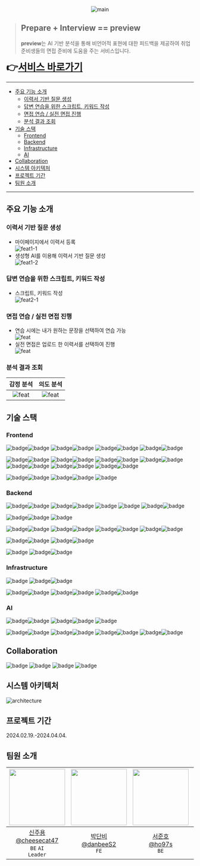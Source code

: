 <div align="center">
    <img src="./exec/img/main.webp" alt="main" />
</div>

> ## **Pre**pare + Inter**view** == **preview**
>
> **preview**는 AI 기반 분석을 통해 비언어적 표현에 대한 피드백을 제공하여 취업 준비생들의 면접 준비에 도움을 주는 서비스입니다.

<span style="font-size: 1.625rem; font-weight: bold;">👉<a href="https://j10d102.p.ssafy.io">서비스 바로가기</a>

---

- [주요 기능 소개](#주요-기능-소개)
  - [이력서 기반 질문 생성](#이력서-기반-질문-생성)
  - [답변 연습을 위한 스크립트, 키워드 작성](#답변-연습을-위한-스크립트-키워드-작성)
  - [면접 연습 / 실전 면접 진행](#면접-연습--실전-면접-진행)
  - [분석 결과 조회](#분석-결과-조회)
- [기술 스택](#기술-스택)
  - [Frontend](#frontend)
  - [Backend](#backend)
  - [Infrastructure](#infrastructure)
  - [AI](#ai)
- [Collaboration](#collaboration)
- [시스템 아키텍처](#시스템-아키텍처)
- [프로젝트 기간](#프로젝트-기간)
- [팀원 소개](#팀원-소개)

---

## 주요 기능 소개

### 이력서 기반 질문 생성

- 마이페이지에서 이력서 등록  
  ![feat1-1](./exec/img/feat1-1.webp)
- 생성형 AI를 이용해 이력서 기반 질문 생성  
  ![feat1-2](./exec/img/feat1-2.webp)

### 답변 연습을 위한 스크립트, 키워드 작성

- 스크립트, 키워드 작성  
  ![feat2-1](./exec/img/feat2-1.webp)

### 면접 연습 / 실전 면접 진행

- 연습 시에는 내가 원하는 문장을 선택하여 연습 가능  
  ![feat](./exec/img/feat3-1.webp)
- 실전 면접은 업로드 한 이력서를 선택하여 진행  
  ![feat](./exec/img/feat3-2.webp)

### 분석 결과 조회

|감정 분석|의도 분석|
|:---:|:---:|
|![feat](./exec/img/feat4-1.webp)|![feat](./exec/img/feat4-2.webp)|

## 기술 스택

### Frontend

![badge](https://img.shields.io/badge/react-20232a.svg?style=for-the-badge&logo=react&logoColor=61DAFB)![badge](https://img.shields.io/badge/18.2.0-515151?style=for-the-badge)
![badge](https://img.shields.io/badge/vite-646CFF.svg?style=for-the-badge&logo=vite&logoColor=white)![badge](https://img.shields.io/badge/5.1.4-515151?style=for-the-badge)
![badge](https://img.shields.io/badge/node.js-6DA55F?style=for-the-badge&logo=node.js&logoColor=white)![badge](https://img.shields.io/badge/20.11.0-515151?style=for-the-badge)
![badge](https://img.shields.io/badge/typescript-007ACC.svg?style=for-the-badge&logo=typescript&logoColor=white)![badge](https://img.shields.io/badge/5.2.2-515151?style=for-the-badge)

![badge](https://img.shields.io/badge/-React%20Query-FF4154?style=for-the-badge&logo=reactquery&logoColor=white)![badge](https://img.shields.io/badge/5.24.7-515151?style=for-the-badge)
![badge](https://img.shields.io/badge/react%20zustand-20232a.svg?style=for-the-badge&logo=react&logoColor=61DAFB)![badge](https://img.shields.io/badge/4.5.2-515151?style=for-the-badge)
![badge](https://img.shields.io/badge/react%20router-CA4245.svg?style=for-the-badge&logo=react%20router&logoColor=white)![badge](https://img.shields.io/badge/6.22.2-515151?style=for-the-badge)
![badge](https://img.shields.io/badge/axios-5A29E4.svg?style=for-the-badge&logo=axios&logoColor=white)![badge](https://img.shields.io/badge/1.6.7-515151?style=for-the-badge)
![badge](https://img.shields.io/badge/tailwindcss-06B6D4.svg?style=for-the-badge&logo=tailwindcss&logoColor=white)![badge](https://img.shields.io/badge/3.4.1-515151?style=for-the-badge)
![badge](https://img.shields.io/badge/mock%20service%20worker-FF6A33.svg?style=for-the-badge&logo=mockserviceworker&logoColor=white)![badge](https://img.shields.io/badge/2.2.2-515151?style=for-the-badge)
![badge](https://img.shields.io/badge/storybook-FF4785.svg?style=for-the-badge&logo=storybook&logoColor=white)![badge](https://img.shields.io/badge/8.0.0-515151?style=for-the-badge)

![badge](https://img.shields.io/badge/eslint-4b32c3.svg?style=for-the-badge&logo=eslint&logoColor=white)![badge](https://img.shields.io/badge/8.57.0-515151?style=for-the-badge)
![badge](https://img.shields.io/badge/prettier-f7b93e.svg?style=for-the-badge&logo=prettier&logoColor=white)![badge](https://img.shields.io/badge/3.2.5-515151?style=for-the-badge)
![badge](https://img.shields.io/badge/figma-f24e1e.svg?style=for-the-badge&logo=figma&logoColor=white)

### Backend

![badge](https://img.shields.io/badge/java-ED8B00.svg?style=for-the-badge&logo=openjdk&logoColor=white)![badge](https://img.shields.io/badge/21-515151?style=for-the-badge)
![badge](https://img.shields.io/badge/spring%20boot-6DB33F.svg?style=for-the-badge&logo=spring&logoColor=white)![badge](https://img.shields.io/badge/3.2.3-515151?style=for-the-badge)
![badge](https://img.shields.io/badge/spring%20secutiry-6DB33F.svg?style=for-the-badge&logo=spring&logoColor=white)
![badge](https://img.shields.io/badge/Spring%20Data%20JPA-6DB33F.svg?style=for-the-badge&logo=spring&logoColor=white)
![badge](https://img.shields.io/badge/Gradle-02303A.svg?style=for-the-badge&logo=Gradle&logoColor=white)![badge](https://img.shields.io/badge/8.6-515151?style=for-the-badge)

![badge](https://img.shields.io/badge/hibernate-59666c.svg?style=for-the-badge&logo=hibernate&logoColor=white)![badge](https://img.shields.io/badge/6.4.4-515151?style=for-the-badge)
![badge](https://img.shields.io/badge/json%20web%20tokens-000000.svg?style=for-the-badge&logo=jsonwebtokens&logoColor=white)

![badge](https://img.shields.io/badge/python-3776AB.svg?style=for-the-badge&logo=python&logoColor=white)![badge](https://img.shields.io/badge/3.11-515151?style=for-the-badge)
![badge](https://img.shields.io/badge/fastapi-00968b.svg?style=for-the-badge&logo=fastapi&logoColor=white)![badge](https://img.shields.io/badge/0.110.0-515151?style=for-the-badge)
![badge](https://img.shields.io/badge/poetry-60a5fa.svg?style=for-the-badge&logo=poetry&logoColor=white)![badge](https://img.shields.io/badge/1.8.2-515151?style=for-the-badge)
![badge](https://img.shields.io/badge/pydantic-e92063.svg?style=for-the-badge&logo=pydantic&logoColor=white)![badge](https://img.shields.io/badge/2.6.3-515151?style=for-the-badge)

![badge](https://img.shields.io/badge/mariadb-003545.svg?style=for-the-badge&logo=mariadb&logoColor=white)![badge](https://img.shields.io/badge/8.0.36-515151?style=for-the-badge)
![badge](https://img.shields.io/badge/redis-DD0031.svg?style=for-the-badge&logo=redis&logoColor=white)![badge](https://img.shields.io/badge/5.0.7-515151?style=for-the-badge)

![badge](https://img.shields.io/badge/swagger-85ea2d.svg?style=for-the-badge&logo=swagger&logoColor=white)
![badge](https://img.shields.io/badge/openapi-6ba539.svg?style=for-the-badge&logo=openapiinitiative&logoColor=white)![badge](https://img.shields.io/badge/3.1.0-515151?style=for-the-badge)

### Infrastructure

![badge](https://img.shields.io/badge/amazon%20ec2-FF9900?style=for-the-badge&logo=docker&logoColor=white)
![badge](https://img.shields.io/badge/Ubuntu-E95420?style=for-the-badge&logo=ubuntu&logoColor=white)![badge](https://img.shields.io/badge/20.04%20LTS-515151?style=for-the-badge)

![badge](https://img.shields.io/badge/docker-E95420?style=for-the-badge&logo=docker&logoColor=white)![badge](https://img.shields.io/badge/20.04%20LTS-515151?style=for-the-badge)
![badge](https://img.shields.io/badge/nginx-009639?style=for-the-badge&logo=nginx&logoColor=white)![badge](https://img.shields.io/badge/20.04%20LTS-515151?style=for-the-badge)
![badge](https://img.shields.io/badge/jenkins-d24939?style=for-the-badge&logo=jenkins&logoColor=white)![badge](https://img.shields.io/badge/2.449-515151?style=for-the-badge)

### AI

![badge](https://img.shields.io/badge/pytorch-ee4c2c.svg?style=for-the-badge&logo=pytorch&logoColor=white)![badge](https://img.shields.io/badge/3.11-515151?style=for-the-badge)
![badge](https://img.shields.io/badge/cuda-76b900.svg?style=for-the-badge&logo=nvidia&logoColor=white)![badge](https://img.shields.io/badge/12.4-515151?style=for-the-badge)
![badge](https://img.shields.io/badge/openai-412991?style=for-the-badge&logo=openai&logoColor=white)

![badge](https://img.shields.io/badge/opencv-5c3ee8.svg?style=for-the-badge&logo=opencv&logoColor=white)![badge](https://img.shields.io/badge/4.9.0.80-515151?style=for-the-badge)
![badge](https://img.shields.io/badge/numpy-013243.svg?style=for-the-badge&logo=numpy&logoColor=white)![badge](https://img.shields.io/badge/1.26.4-515151?style=for-the-badge)
![badge](https://img.shields.io/badge/pandas-150458.svg?style=for-the-badge&logo=pandas&logoColor=white)![badge](https://img.shields.io/badge/2.2.1-515151?style=for-the-badge)
![badge](https://img.shields.io/badge/jupyter-f37626.svg?style=for-the-badge&logo=jupyter&logoColor=white)![badge](https://img.shields.io/badge/1.0.0-515151?style=for-the-badge)

## Collaboration

![badge](https://img.shields.io/badge/gitlab-fc6d26?style=for-the-badge&logo=gitlab&logoColor=white)
![badge](https://img.shields.io/badge/jira-0052cc?style=for-the-badge&logo=jira&logoColor=white)
![badge](https://img.shields.io/badge/notion-000000?style=for-the-badge&logo=notion&logoColor=white)
![badge](https://img.shields.io/badge/mattermost-0058cc?style=for-the-badge&logo=mattermost&logoColor=white)

## 시스템 아키텍처

![architecture](./exec/img/preview-system%20architecture.png)

## 프로젝트 기간

2024.02.19.-2024.04.04.

## 팀원 소개

| <img src="https://github.com/cheesecat47.png" width="150"> | <img src="https://github.com/danbeeS2.png" width="150"> | <img src="https://github.com/ho97s.png" width="150"> | <img src="https://github.com/hyun812.png" width="150"> | <img src="https://github.com/rosielsh.png" width="150"> | <img src="https://github.com/ubermensch100326.png" width="150"> |
|:----------------------------------------------------------:|:-------------------------------------------------------:|:----------------------------------------------------:|:------------------------------------------------------:|:----------------------------------------------------:|:-------------------------------------------------------:|
|   [신주용<br>@cheesecat47](https://github.com/cheesecat47)<br/>`BE` `AI`<br/>`Leader`    |     [박단비<br>@danbeeS2](https://github.com/danbeeS2)<br/>`FE`     |     [서준호<br>@ho97s](   https://github.com/ho97s)<br/>`BE`     |     [이승현<br>@hyun812](https://github.com/hyun812)<br/>`FE`      |      [이수화<br>@rosielsh](https://github.com/rosielsh)<br/>`FE`       |   [최호조<br>@ubermensch100326](https://github.com/ubermensch100326)<br/>`BE` `Infra`    |

